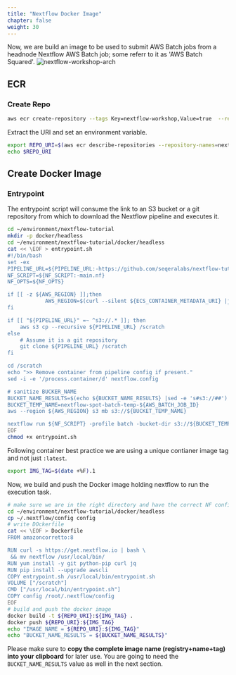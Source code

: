 ```yaml
---
title: "Nextflow Docker Image"
chapter: false
weight: 30
---
```


Now, we are build an image to be used to submit AWS Batch jobs from a headnode Nextflow AWS Batch job; some referr to it as 'AWS Batch Squared'.
![nextflow-workshop-arch](/images/nextflow-on-aws-batch/nextflow-workshop-arch.png)

## ECR

### Create Repo

```bash
aws ecr create-repository --tags Key=nextflow-workshop,Value=true  --repository-name nextflow-head
```

Extract the URI and set an environment variable.

```bash
export REPO_URI=$(aws ecr describe-repositories --repository-names=nextflow-head |jq -r '.repositories[0].repositoryUri')
echo $REPO_URI
```

## Create Docker Image

### Entrypoint

The entrypoint script will consume the link to an S3 bucket or a git repository from which to download the Nextflow pipeline and executes it.

```bash
cd ~/environment/nextflow-tutorial
mkdir -p docker/headless
cd ~/environment/nextflow-tutorial/docker/headless
cat << \EOF > entrypoint.sh
#!/bin/bash
set -ex
PIPELINE_URL=${PIPELINE_URL:-https://github.com/seqeralabs/nextflow-tutorial.git}
NF_SCRIPT=${NF_SCRIPT:-main.nf}
NF_OPTS=${NF_OPTS}

if [[ -z ${AWS_REGION} ]];then
            AWS_REGION=$(curl --silent ${ECS_CONTAINER_METADATA_URI} |jq -r '.Labels["com.amazonaws.ecs.task-arn"]' |awk -F: '{print $4}')
fi

if [[ "${PIPELINE_URL}" =~ ^s3://.* ]]; then
    aws s3 cp --recursive ${PIPELINE_URL} /scratch
else
    # Assume it is a git repository
    git clone ${PIPELINE_URL} /scratch
fi

cd /scratch
echo ">> Remove container from pipeline config if present."
sed -i -e '/process.container/d' nextflow.config

# sanitize BUCKER_NAME
BUCKET_NAME_RESULTS=$(echo ${BUCKET_NAME_RESULTS} |sed -e 's#s3://##')
BUCKET_TEMP_NAME=nextflow-spot-batch-temp-${AWS_BATCH_JOB_ID}
aws --region ${AWS_REGION} s3 mb s3://${BUCKET_TEMP_NAME}

nextflow run ${NF_SCRIPT} -profile batch -bucket-dir s3://${BUCKET_TEMP_NAME} ${NF_OPTS} --output s3://${BUCKET_NAME_RESULTS}/${AWS_BATCH_JOB_ID}
EOF
chmod +x entrypoint.sh
```

Following container best practice we are using a unique contianer image tag and not just `:latest`.

```bash
export IMG_TAG=$(date +%F).1
```

Now, we build and push the Docker image holding nextflow to run the execution task.

```bash
# make sure we are in the right directory and have the correct NF config
cd ~/environment/nextflow-tutorial/docker/headless
cp ~/.nextflow/config config
# write DOckerfile
cat << \EOF > Dockerfile
FROM amazoncorretto:8

RUN curl -s https://get.nextflow.io | bash \
 && mv nextflow /usr/local/bin/
RUN yum install -y git python-pip curl jq
RUN pip install --upgrade awscli
COPY entrypoint.sh /usr/local/bin/entrypoint.sh
VOLUME ["/scratch"]
CMD ["/usr/local/bin/entrypoint.sh"]
COPY config /root/.nextflow/config
EOF
# build and push the docker image
docker build -t ${REPO_URI}:${IMG_TAG} .
docker push ${REPO_URI}:${IMG_TAG}
echo "IMAGE NAME = ${REPO_URI}:${IMG_TAG}"
echo "BUCKET_NAME_RESULTS = ${BUCKET_NAME_RESULTS}"
```

Please make sure to **copy the complete image name (registry+name+tag) into your clipboard** for later use. You are going to need the `BUCKET_NAME_RESULTS` value as well in the next section.
